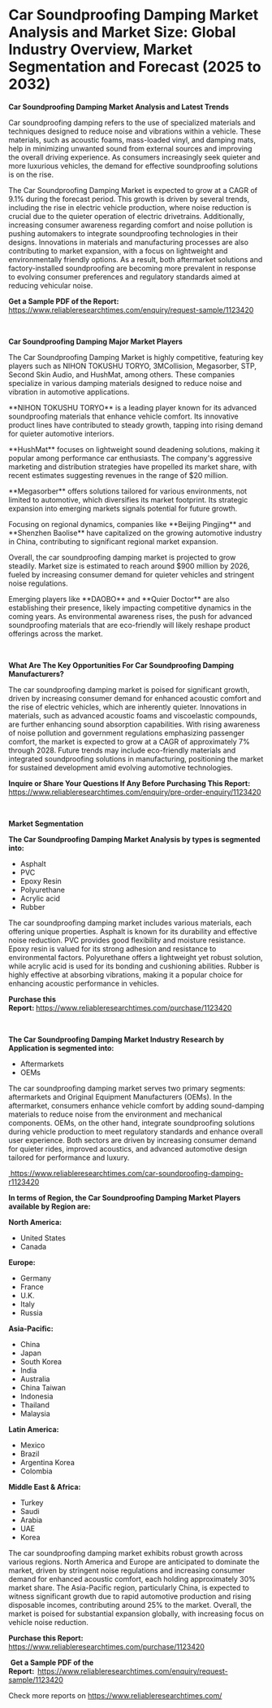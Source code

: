 <p><h1>Car Soundproofing Damping Market Analysis and Market Size: Global Industry Overview, Market Segmentation and Forecast (2025 to 2032)</h1></p><p><strong>Car Soundproofing Damping Market Analysis and Latest Trends</strong></p>
<p><p>Car soundproofing damping refers to the use of specialized materials and techniques designed to reduce noise and vibrations within a vehicle. These materials, such as acoustic foams, mass-loaded vinyl, and damping mats, help in minimizing unwanted sound from external sources and improving the overall driving experience. As consumers increasingly seek quieter and more luxurious vehicles, the demand for effective soundproofing solutions is on the rise.</p><p>The Car Soundproofing Damping Market is expected to grow at a CAGR of 9.1% during the forecast period. This growth is driven by several trends, including the rise in electric vehicle production, where noise reduction is crucial due to the quieter operation of electric drivetrains. Additionally, increasing consumer awareness regarding comfort and noise pollution is pushing automakers to integrate soundproofing technologies in their designs. Innovations in materials and manufacturing processes are also contributing to market expansion, with a focus on lightweight and environmentally friendly options. As a result, both aftermarket solutions and factory-installed soundproofing are becoming more prevalent in response to evolving consumer preferences and regulatory standards aimed at reducing vehicular noise.</p></p>
<p><strong>Get a Sample PDF of the Report:&nbsp;</strong> <a href="https://www.reliableresearchtimes.com/enquiry/request-sample/1123420?utm_campaign=2273&utm_medium=2&utm_source=Github&utm_content=ia&utm_term=30032025&utm_id=car-soundproofing-damping">https://www.reliableresearchtimes.com/enquiry/request-sample/1123420</a></p>
<p>&nbsp;</p>
<p><strong>Car Soundproofing Damping Major Market Players</strong></p>
<p><p>The Car Soundproofing Damping Market is highly competitive, featuring key players such as NIHON TOKUSHU TORYO, 3MCollision, Megasorber, STP, Second Skin Audio, and HushMat, among others. These companies specialize in various damping materials designed to reduce noise and vibration in automotive applications.</p><p>**NIHON TOKUSHU TORYO** is a leading player known for its advanced soundproofing materials that enhance vehicle comfort. Its innovative product lines have contributed to steady growth, tapping into rising demand for quieter automotive interiors. </p><p>**HushMat** focuses on lightweight sound deadening solutions, making it popular among performance car enthusiasts. The company's aggressive marketing and distribution strategies have propelled its market share, with recent estimates suggesting revenues in the range of $20 million.</p><p>**Megasorber** offers solutions tailored for various environments, not limited to automotive, which diversifies its market footprint. Its strategic expansion into emerging markets signals potential for future growth. </p><p>Focusing on regional dynamics, companies like **Beijing Pingjing** and **Shenzhen Baolise** have capitalized on the growing automotive industry in China, contributing to significant regional market expansion.</p><p>Overall, the car soundproofing damping market is projected to grow steadily. Market size is estimated to reach around $900 million by 2026, fueled by increasing consumer demand for quieter vehicles and stringent noise regulations.</p><p>Emerging players like **DAOBO** and **Quier Doctor** are also establishing their presence, likely impacting competitive dynamics in the coming years. As environmental awareness rises, the push for advanced soundproofing materials that are eco-friendly will likely reshape product offerings across the market.</p></p>
<p>&nbsp;</p>
<p><strong>What Are The Key Opportunities For Car Soundproofing Damping Manufacturers?</strong></p>
<p><p>The car soundproofing damping market is poised for significant growth, driven by increasing consumer demand for enhanced acoustic comfort and the rise of electric vehicles, which are inherently quieter. Innovations in materials, such as advanced acoustic foams and viscoelastic compounds, are further enhancing sound absorption capabilities. With rising awareness of noise pollution and government regulations emphasizing passenger comfort, the market is expected to grow at a CAGR of approximately 7% through 2028. Future trends may include eco-friendly materials and integrated soundproofing solutions in manufacturing, positioning the market for sustained development amid evolving automotive technologies.</p></p>
<p><strong>Inquire or Share Your Questions If Any Before Purchasing This Report:</strong> <a href="https://www.reliableresearchtimes.com/enquiry/pre-order-enquiry/1123420?utm_campaign=2273&utm_medium=2&utm_source=Github&utm_content=ia&utm_term=30032025&utm_id=car-soundproofing-damping">https://www.reliableresearchtimes.com/enquiry/pre-order-enquiry/1123420</a></p>
<p>&nbsp;</p>
<p><strong>Market Segmentation</strong></p>
<p><strong>The Car Soundproofing Damping Market Analysis by types is segmented into:</strong></p>
<p><ul><li>Asphalt</li><li>PVC</li><li>Epoxy Resin</li><li>Polyurethane</li><li>Acrylic acid</li><li>Rubber</li></ul></p>
<p><p>The car soundproofing damping market includes various materials, each offering unique properties. Asphalt is known for its durability and effective noise reduction. PVC provides good flexibility and moisture resistance. Epoxy resin is valued for its strong adhesion and resistance to environmental factors. Polyurethane offers a lightweight yet robust solution, while acrylic acid is used for its bonding and cushioning abilities. Rubber is highly effective at absorbing vibrations, making it a popular choice for enhancing acoustic performance in vehicles.</p></p>
<p><strong>Purchase this Report:&nbsp;</strong><a href="https://www.reliableresearchtimes.com/purchase/1123420?utm_campaign=2273&utm_medium=2&utm_source=Github&utm_content=ia&utm_term=30032025&utm_id=car-soundproofing-damping">https://www.reliableresearchtimes.com/purchase/1123420</a></p>
<p>&nbsp;</p>
<p><strong>The Car Soundproofing Damping Market Industry Research by Application is segmented into:</strong></p>
<p><ul><li>Aftermarkets</li><li>OEMs</li></ul></p>
<p><p>The car soundproofing damping market serves two primary segments: aftermarkets and Original Equipment Manufacturers (OEMs). In the aftermarket, consumers enhance vehicle comfort by adding sound-damping materials to reduce noise from the environment and mechanical components. OEMs, on the other hand, integrate soundproofing solutions during vehicle production to meet regulatory standards and enhance overall user experience. Both sectors are driven by increasing consumer demand for quieter rides, improved acoustics, and advanced automotive design tailored for performance and luxury.</p></p>
<p><a href="https://www.reliableresearchtimes.com/car-soundproofing-damping-r1123420?utm_campaign=2273&utm_medium=2&utm_source=Github&utm_content=ia&utm_term=30032025&utm_id=car-soundproofing-damping">&nbsp;https://www.reliableresearchtimes.com/car-soundproofing-damping-r1123420</a></p>
<p><strong>In terms of Region, the Car Soundproofing Damping Market Players available by Region are:</strong></p>
<p>
    <p> <strong> North America: </strong>
        <ul>
            <li>United States</li>
            <li>Canada</li>
        </ul>
        </p> 
    <p> <strong> Europe: </strong>
        <ul>
            <li>Germany</li>
            <li>France</li>
            <li>U.K.</li>
            <li>Italy</li>
            <li>Russia</li>
        </ul>
        </p> 
    <p> <strong> Asia-Pacific: </strong>
        <ul>
            <li>China</li>
            <li>Japan</li>
            <li>South Korea</li>
            <li>India</li>
            <li>Australia</li>
            <li>China Taiwan</li>
            <li>Indonesia</li>
            <li>Thailand</li>
            <li>Malaysia</li>
        </ul>
        </p> 
    <p> <strong> Latin America: </strong>
        <ul>
            <li>Mexico</li>
            <li>Brazil</li>
            <li>Argentina Korea</li>
            <li>Colombia</li>
        </ul>
        </p> 
    <p> <strong> Middle East & Africa: </strong>
        <ul>
            <li>Turkey</li>
            <li>Saudi</li>
            <li>Arabia</li>
            <li>UAE</li>
            <li>Korea</li>
        </ul>
    </p>
    </p>
<p><p>The car soundproofing damping market exhibits robust growth across various regions. North America and Europe are anticipated to dominate the market, driven by stringent noise regulations and increasing consumer demand for enhanced acoustic comfort, each holding approximately 30% market share. The Asia-Pacific region, particularly China, is expected to witness significant growth due to rapid automotive production and rising disposable incomes, contributing around 25% to the market. Overall, the market is poised for substantial expansion globally, with increasing focus on vehicle noise reduction.</p></p>
<p><strong>Purchase this Report: </strong><a href="https://www.reliableresearchtimes.com/purchase/1123420?utm_campaign=2273&utm_medium=2&utm_source=Github&utm_content=ia&utm_term=30032025&utm_id=car-soundproofing-damping">https://www.reliableresearchtimes.com/purchase/1123420</a></p>
<p>&nbsp;<strong>Get a Sample PDF of the Report:&nbsp;&nbsp;</strong><a href="https://www.reliableresearchtimes.com/enquiry/request-sample/1123420?utm_campaign=2273&utm_medium=2&utm_source=Github&utm_content=ia&utm_term=30032025&utm_id=car-soundproofing-damping">https://www.reliableresearchtimes.com/enquiry/request-sample/1123420</a></p>
<p><strong></strong></p>
<p>Check more reports on <a href="https://www.reliableresearchtimes.com/?utm_campaign=2273&utm_medium=2&utm_source=Github&utm_content=ia&utm_term=30032025&utm_id=car-soundproofing-damping">https://www.reliableresearchtimes.com/</a></p>